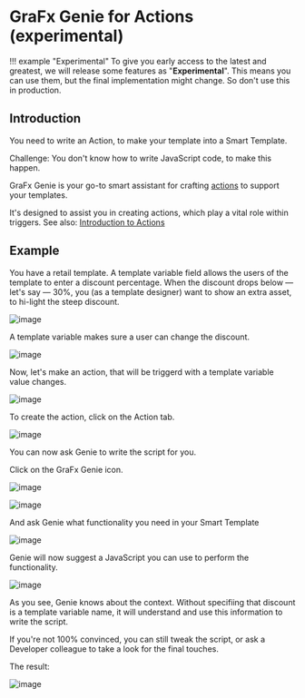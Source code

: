 # GraFx Genie for Actions (experimental)

!!! example "Experimental"
	To give you early access to the latest and greatest, we will release some features as "**Experimental**". This means you can use them, but the final implementation might change. So don't use this in production.

## Introduction

You need to write an Action, to make your template into a Smart Template.

Challenge: You don't know how to write JavaScript code, to make this happen.

GraFx Genie is your go-to smart assistant for crafting [actions](/GraFx-Studio/guides/actions/create/) to support your templates. 

It's designed to assist you in creating actions, which play a vital role within triggers. See also: [Introduction to Actions](/GraFx-Studio/concepts/actions/)

## Example

You have a retail template. A template variable field allows the users of the template to enter a discount percentage.
When the discount drops below — let's say — 30%, you (as a template designer) want to show an extra asset, to hi-light the steep discount.

![image](template.png)

A template variable makes sure a user can change the discount.

![image](variable.png)

Now, let's make an action, that will be triggerd with a template variable value changes.

![image](trigger.png)

To create the action, click on the Action tab.

![image](action.png)

You can now ask Genie to write the script for you.

Click on the GraFx Genie icon.

![image](genie-icon.png)

![image](genie1.png)

And ask Genie what functionality you need in your Smart Template

![image](genie2.png)

Genie will now suggest a JavaScript you can use to perform the functionality.

![image](action2.png)

As you see, Genie knows about the context. Without specifiing that discount is a template variable name, it will understand and use this information to write the script.

If you're not 100% convinced, you can still tweak the script, or ask a Developer colleague to take a look for the final touches.

The result:

![image](genie-in-action.gif)